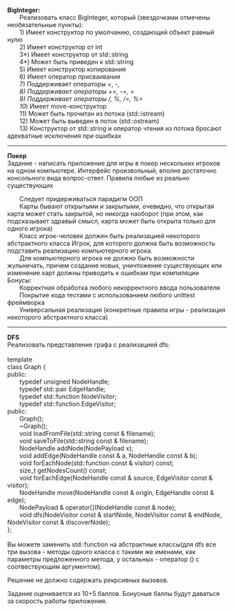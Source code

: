 <b>BigInteger:</b><br>
&emsp;&emsp;Реализовать класс BigInteger, который (звездочками отмечены необязательные пункты):<br>
&emsp;&emsp;1) Имеет конcтруктор по умолчанию, создающий объект равный нулю<br>
&emsp;&emsp;2) Имеет конструктор от int<br>
&emsp;&emsp;3*) Имеет конструктор от std::string<br>
&emsp;&emsp;4*) Может быть приведен к std::string<br>
&emsp;&emsp;5) Имеет конструктор копирования<br>
&emsp;&emsp;6) Имеет оператор присваивания<br>
&emsp;&emsp;7) Поддерживает операторы +, -, *<br>
&emsp;&emsp;8) Поддерживает операторы +=, -=, *=<br>
&emsp;&emsp;9*) Поддерживает операторы /, %, /=, %=<br>
&emsp;&emsp;10*) Имеет move-конструктор<br>
&emsp;&emsp;11) Может быть прочитан из потока (std::istream)<br>
&emsp;&emsp;12) Может быть выведен в поток (std::ostream)<br>
&emsp;&emsp;13) Конструктор от std::string и оператор чтения из потока бросают адекватные исключения при ошибках<br>
<hr>
<b>Покер</b><br>
Задание - написать приложение для игры в покер нескольких игроков на одном компьютере. Интерфейс произвольный, вполне достаточно консольного вида вопрос-ответ. Правила любые из реально существующих<br>

&emsp;&emsp;Следует придерживаться парадигм ООП<br>
&emsp;&emsp;Карты бывают открытыми и закрытыми, очевидно, что открытая карта может стать закрытой, но никогда наоборот (при этом, как подсказывает здравый смысл, карта может быть открыта только для одного игрока)<br>
&emsp;&emsp;Класс игрок-человек должен быть реализацией некоторого абстрактного класса Игрок, для которого должна быть возможность подставить реализацию компьютерного игрока.<br>
&emsp;&emsp;Для компьютерного игрока не должно быть возможности жульничать, причем создание новых, уничтожение существующих или изменение карт должны приводить к ошибкам при компиляции<br>
Бонусы:<br>
&emsp;&emsp;Корректная обработка любого некорректного ввода пользователя<br>
&emsp;&emsp;Покрытие кода тестами с использованием любого unittest фреймворка<br>
&emsp;&emsp;Универсальная реализация (конкретные правила игры - реализация некоторого абстрактного класса)<br>
<hr>
<b>DFS</b><br>
Реализовать представление графа с реализацией dfs:<br>
<br>
template<typename NodePayload><br>
class Graph {<br>
public:<br>
&emsp;&emsp;typedef unsigned NodeHandle;<br>
&emsp;&emsp;typedef std::pair<NodeHandle, NodeHandle> EdgeHandle;<br>
&emsp;&emsp;typedef std::function<void(NodeHandle const &)> NodeVisitor;<br>
&emsp;&emsp;typedef std::function<void(EdgeHandle const &)> EdgeVisitor;<br>
public:<br>
&emsp;&emsp;Graph();<br>
&emsp;&emsp;~Graph();<br>
&emsp;&emsp;void loadFromFile(std::string const & filename);<br>
&emsp;&emsp;void saveToFile(std::string const & filename);<br>
&emsp;&emsp;NodeHandle addNode(NodePayload x);<br>
&emsp;&emsp;void addEdge(NodeHandle const & a, NodeHandle const & b);<br>
&emsp;&emsp;void forEachNode(std::function<void(NodeHandle const &)> const & visitor) const;<br>
&emsp;&emsp;size_t getNodesCount() const;<br>
&emsp;&emsp;void forEachEdge(NodeHandle const & source, EdgeVisitor const & visitor);<br>
&emsp;&emsp;NodeHandle move(NodeHandle const & origin, EdgeHandle const & edge);<br>
&emsp;&emsp;NodePayload & operator[](NodeHandle const & node);<br>
&emsp;&emsp;void dfs(NodeVisitor const & startNode, NodeVisitor const & endNode, NodeVisitor const & discoverNode);<br>
};<br>
<br>
Вы можете заменить std::function на абстрактные классы(для dfs все три вызова - методы одного класса с такими же именами, как параметры предложенного метода, у остальных - оператор () с соотвествующим аргументом).<br>

Решение не должно содержать рекрсивных вызовов.<br>

Задание оценивается из 10+5 баллов. Бонусные баллы будут даваться за скорость работы приложения.<br>
